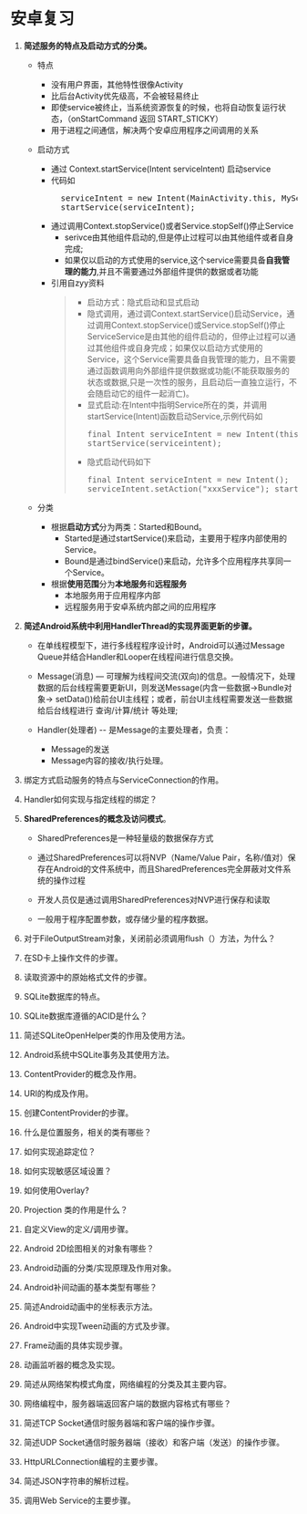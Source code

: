 # 安卓复习

1. **简述服务的特点及启动方式的分类。**

    + 特点
        + 没有用户界面，其他特性很像Activity
        + 比后台Activity优先级高，不会被轻易终止
        + 即使service被终止，当系统资源恢复的时候，也将自动恢复运行状态，（onStartCommand 返回 START_STICKY）
        + 用于进程之间通信，解决两个安卓应用程序之间调用的关系

    + 启动方式
        + 通过 Context.startService(Intent serviceIntent) 启动service
        + 代码如
            <pre>
            serviceIntent = new Intent(MainActivity.this, MyService.class);
            startService(serviceIntent);</pre>
        + 通过调用Context.stopService()或者Service.stopSelf()停止Service
            + serivce由其他组件启动的,但是停止过程可以由其他组件或者自身完成;
            + 如果仅以启动的方式使用的service,这个service需要具备**自我管理的能力**,并且不需要通过外部组件提供的数据或者功能
        + 引用自zyy资料
            > + 启动方式：隐式启动和显式启动
            > + 隐式调用，通过调Context.startService()启动Service，通过调用Context.stopService()或Service.stopSelf()停止ServiceService是由其他的组件启动的，但停止过程可以通过其他组件或自身完成；如果仅以启动方式使用的Service，这个Service需要具备自我管理的能力，且不需要通过函数调用向外部组件提供数据或功能(不能获取服务的状态或数据,只是一次性的服务，且启动后一直独立运行，不会随启动它的组件一起消亡)。
            > + 显式启动:在Intent中指明Service所在的类，并调用startService(Intent)函数启动Service,示例代码如
                <pre>final Intent serviceIntent = new Intent(this,RandomService.class);
                startService(serviceintent);</pre>
            > + 隐式启动代码如下
                <pre>final Intent serviceIntent = new Intent();
                serviceIntent.setAction("xxxService");
                startService(serivceIntent); 
                </pre>

    + 分类
        + 根据**启动方式**分为两类：Started和Bound。
            + Started是通过startService()来启动，主要用于程序内部使用的Service。
            + Bound是通过bindService()来启动，允许多个应用程序共享同一个Service。
        + 根据**使用范围**分为**本地服务**和**远程服务**
            + 本地服务用于应用程序内部
            + 远程服务用于安卓系统内部之间的应用程序

1. **简述Android系统中利用HandlerThread的实现界面更新的步骤。**
    + 在单线程模型下，进行多线程程序设计时，Android可以通过Message Queue并结合Handler和Looper在线程间进行信息交换。

    + Message(消息)  —  可理解为线程间交流(双向)的信息。一般情况下，处理数据的后台线程需要更新UI，则发送Message(内含一些数据->Bundle对象-> setData())给前台UI主线程；或者，前台UI主线程需要发送一些数据给后台线程进行 查询/计算/统计 等处理;
    + Handler(处理者) -- 是Message的主要处理者，负责：
        + Message的发送
        + Message内容的接收/执行处理。
1. 绑定方式启动服务的特点与ServiceConnection的作用。
1. Handler如何实现与指定线程的绑定？
1. **SharedPreferences的概念及访问模式**。
    + SharedPreferences是一种轻量级的数据保存方式

    + 通过SharedPreferences可以将NVP（Name/Value Pair，名称/值对）保存在Android的文件系统中，而且SharedPreferences完全屏蔽对文件系统的操作过程

    + 开发人员仅是通过调用SharedPreferences对NVP进行保存和读取

    + 一般用于程序配置参数，或存储少量的程序数据。

1. 对于FileOutputStream对象，关闭前必须调用flush（）方法，为什么？
1. 在SD卡上操作文件的步骤。
1. 读取资源中的原始格式文件的步骤。
1. SQLite数据库的特点。
1. SQLite数据库遵循的ACID是什么？
1. 简述SQLiteOpenHelper类的作用及使用方法。
1. Android系统中SQLite事务及其使用方法。
1. ContentProvider的概念及作用。
1. URI的构成及作用。
1. 创建ContentProvider的步骤。
1. 什么是位置服务，相关的类有哪些？
1. 如何实现追踪定位？
1. 如何实现敏感区域设置？
1. 如何使用Overlay?
1. Projection 类的作用是什么？
1. 自定义View的定义/调用步骤。
1. Android 2D绘图相关的对象有哪些？
1. Android动画的分类/实现原理及作用对象。
1. Android补间动画的基本类型有哪些？
1. 简述Android动画中的坐标表示方法。
1. Android中实现Tween动画的方式及步骤。
1. Frame动画的具体实现步骤。
1. 动画监听器的概念及实现。
1. 简述从网络架构模式角度，网络编程的分类及其主要内容。
1. 网络编程中，服务器端返回客户端的数据内容格式有哪些？
1. 简述TCP Socket通信时服务器端和客户端的操作步骤。
1. 简述UDP Socket通信时服务器端（接收）和客户端（发送）的操作步骤。
1. HttpURLConnection编程的主要步骤。
1. 简述JSON字符串的解析过程。
1. 调用Web Service的主要步骤。
